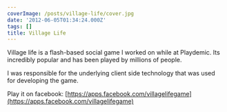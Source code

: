 ```yaml
---
coverImage: /posts/village-life/cover.jpg
date: '2012-06-05T01:34:24.000Z'
tags: []
title: Village Life
---
```


Village life is a flash-based social game I worked on while at Playdemic. Its incredibly popular and has been played by millions of people.

<!-- more -->

I was responsible for the underlying client side technology that was used for developing the game.

<!--more-->

Play it on facebook: [https://apps.facebook.com/villagelifegame](https://apps.facebook.com/villagelifegame)

